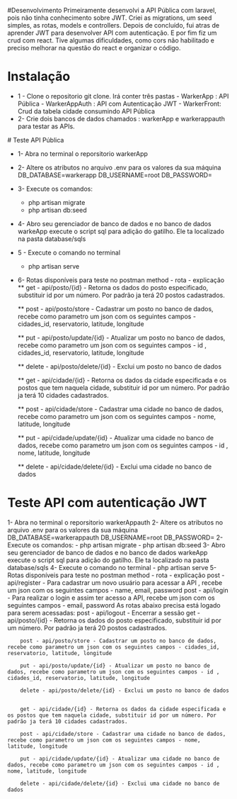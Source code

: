 #Desenvolvimento 
 Primeiramente desenvolvi a API Pública com laravel, pois não tinha conhecimento sobre JWT. Criei as migrations, um seed simples, as rotas, models e controllers.  Depois de concluído, fui atras de aprender JWT para desenvolver API com autenticação. E por fim fiz um crud com react. Tive algumas dificuldades, como cors não habilitado e preciso melhorar na questão do react e organizar o código. 
# Instalação
<ul>
<li>1 - Clone o repositorio git clone. Irá conter três pastas 
    - WarkerApp : API Pública
    - WarkerAppAuth : API com Autenticação JWT
    - WarkerFront: Crud da tabela cidade consumindo API Pública
</li>
<li>2- Crie dois bancos de dados chamados : warkerApp e warkerappauth para testar as APIs.</li>
</ul>
# Teste API Pública

* 1- Abra no terminal o reporsitorio warkerApp
* 2- Altere os atributos no arquivo .env para os valores da sua máquina   
    DB_DATABASE=warkerapp
    DB_USERNAME=root
    DB_PASSWORD=
* 3- Execute os comandos:
    - php artisan migrate
    - php artisan db:seed
* 4- Abro seu gerenciador de banco de dados e no banco de dados warkeApp execute o script sql para adição do gatilho. Ele ta localizado na pasta database/sqls
* 5 - Execute o comando no terminal
    - php artisan serve
* 6- Rotas disponíveis para teste no postman
     method - rota - explicação 
    ** get  - api/posto/{id}  - Retorna os dados do posto especificado, substituir id por um número. Por padrão ja terá 20 postos cadastrados. 

    ** post - api/posto/store - Cadastrar um posto no banco de dados, recebe como parametro um json com os seguintes campos - cidades_id, reservatorio, latitude, longitude

    ** put - api/posto/update/{id} - Atualizar um posto no banco de dados, recebe como parametro um json com os seguintes campos - id , cidades_id, reservatorio, latitude, longitude

    ** delete - api/posto/delete/{id} - Exclui um posto no banco de dados


    ** get - api/cidade/{id} - Retorna os dados da cidade especificada e os postos que tem naquela cidade, substituir id por um número. Por padrão ja terá 10 cidades cadastrados.

    ** post - api/cidade/store - Cadastrar uma cidade no banco de dados, recebe como parametro um json com os seguintes campos - nome, latitude, longitude

    ** put - api/cidade/update/{id} - Atualizar uma cidade no banco de dados, recebe como parametro um json com os seguintes campos - id , nome, latitude, longitude

    ** delete - api/cidade/delete/{id} - Exclui uma cidade no banco de dados

# Teste API com autenticação JWT
1- Abra no terminal o reporsitorio warkerAppauth
2- Altere os atributos no arquivo .env para os valores da sua máquina   
    DB_DATABASE=warkerappauth
    DB_USERNAME=root
    DB_PASSWORD=
2- Execute os comandos:
    - php artisan migrate
    - php artisan db:seed
3- Abro seu gerenciador de banco de dados e no banco de dados warkeApp execute o script sql para adição do gatilho. Ele ta localizado na pasta database/sqls
4- Execute o comando no terminal
    - php artisan serve
5- Rotas disponíveis para teste no postman
    method - rota - explicação 
    post - api/register -  Para cadastrar um novo usuário para acessar a API , recebe um json com os seguintes campos - name, email, password
    post - api/login - Para realizar o login e assim ter acesso a API, recebe um json com os seguintes campos - email, password
    As rotas abaixo precisa está logado para serem acessadas: 
        post - api/logout - Encerrar a sessão 
        get  - api/posto/{id}  - Retorna os dados do posto especificado, substituir id por um número. Por padrão ja terá 20 postos cadastrados. 

        post - api/posto/store - Cadastrar um posto no banco de dados, recebe como parametro um json com os seguintes campos - cidades_id, reservatorio, latitude, longitude

        put - api/posto/update/{id} - Atualizar um posto no banco de dados, recebe como parametro um json com os seguintes campos - id , cidades_id, reservatorio, latitude, longitude

        delete - api/posto/delete/{id} - Exclui um posto no banco de dados


        get - api/cidade/{id} - Retorna os dados da cidade especificada e os postos que tem naquela cidade, substituir id por um número. Por padrão ja terá 10 cidades cadastrados.

        post - api/cidade/store - Cadastrar uma cidade no banco de dados, recebe como parametro um json com os seguintes campos - nome, latitude, longitude

        put - api/cidade/update/{id} - Atualizar uma cidade no banco de dados, recebe como parametro um json com os seguintes campos - id , nome, latitude, longitude

        delete - api/cidade/delete/{id} - Exclui uma cidade no banco de dados
